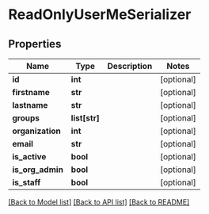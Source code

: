 # ReadOnlyUserMeSerializer

## Properties
Name | Type | Description | Notes
------------ | ------------- | ------------- | -------------
**id** | **int** |  | [optional] 
**firstname** | **str** |  | [optional] 
**lastname** | **str** |  | [optional] 
**groups** | **list[str]** |  | [optional] 
**organization** | **int** |  | [optional] 
**email** | **str** |  | [optional] 
**is_active** | **bool** |  | [optional] 
**is_org_admin** | **bool** |  | [optional] 
**is_staff** | **bool** |  | [optional] 

[[Back to Model list]](../README.md#documentation-for-models) [[Back to API list]](../README.md#documentation-for-api-endpoints) [[Back to README]](../README.md)

